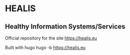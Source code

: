 # HEALIS
## Healthy Information Systems/Services

Official repository for the site https://healis.eu

Built with hugo
hugo -b https://healis.eu
